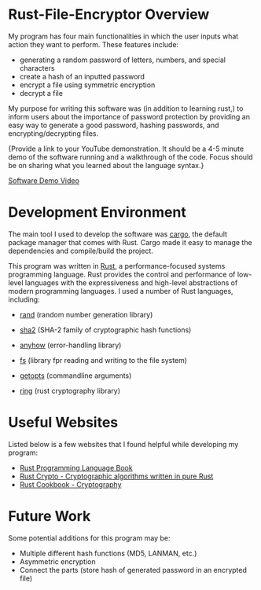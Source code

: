 # Rust-File-Encryptor Overview

My program has four main functionalities in which the user inputs what action they want to perform. These features include:
 - generating a random password of letters, numbers, and special characters
 - create a hash of an inputted password
 - encrypt a file using symmetric encryption
 - decrypt a file

My purpose for writing this software was (in addition to learning rust,) to inform users about the importance of password protection by providing an easy way to generate a good password, hashing passwords, and encrypting/decrypting files.

{Provide a link to your YouTube demonstration. It should be a 4-5 minute demo of the software running and a walkthrough of the code. Focus should be on sharing what you learned about the language syntax.}

[Software Demo Video](https://www.loom.com/share/b77d579fecb64873b2c93679ce165d87)

# Development Environment
The main tool I used to develop the software was [cargo](https://doc.rust-lang.org/cargo/), the default package manager that comes with Rust. Cargo made it easy to manage the dependencies and compile/build the project. 

This program was written in [Rust](https://www.rust-lang.org/), a performance-focused systems programming language. Rust provides the control and performance of low-level languages with the expressiveness and high-level abstractions of modern programming languages. I used a number of Rust languages, including:

- [rand](https://docs.rs/rand/latest/rand/) (random number generation library)

- [sha2](https://crates.io/crates/sha2) (SHA-2 family of cryptographic hash functions)

- [anyhow](https://docs.rs/anyhow/latest/anyhow/) (error-handling library)

- [fs](https://doc.rust-lang.org/std/fs/) (library fpr reading and writing to the file system)

- [getopts](https://docs.rs/getopts/latest/getopts/) (commandline arguments)

- [ring](https://docs.rs/ring/latest/ring/) (rust cryptography library)

# Useful Websites
Listed below is a few websites that I found helpful while developing my program:

- [Rust Programming Language Book](https://doc.rust-lang.org/book/index.html)
- [Rust Crypto - Cryptographic algorithms written in pure Rust](https://github.com/RustCrypto)
- [Rust Cookbook - Cryptography](https://rust-lang-nursery.github.io/rust-cookbook/cryptography/encryption.html)

# Future Work
Some potential additions for this program may be:
- Multiple different hash functions (MD5, LANMAN, etc.)
- Asymmetric encryption
- Connect the parts (store hash of generated password in an encrypted file)